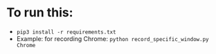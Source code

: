 # To run this:
- `pip3 install -r requirements.txt`
- Example: for recording Chrome: `python record_specific_window.py Chrome`